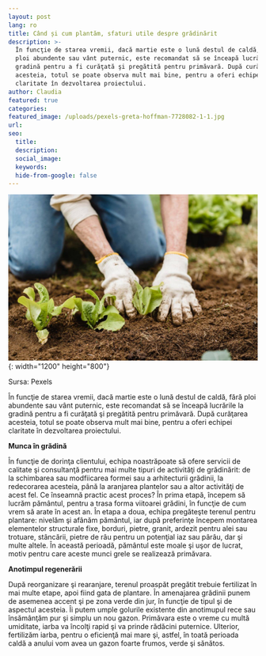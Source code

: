 ```yaml
---
layout: post
lang: ro
title: Când și cum plantăm, sfaturi utile despre grădinărit
description: >-
  În funcţie de starea vremii, dacă martie este o lună destul de caldă, fără
  ploi abundente sau vânt puternic, este recomandat să se înceapă lucrările la
  gradină pentru a fi curăţată şi pregătită pentru primăvară. După curăţarea
  acesteia, totul se poate observa mult mai bine, pentru a oferi echipei
  claritate în dezvoltarea proiectului.
author: Claudia
featured: true
categories:
featured_image: /uploads/pexels-greta-hoffman-7728082-1-1.jpg
url:
seo:
  title:
  description:
  social_image:
  keywords:
  hide-from-google: false
---
```

![](/uploads/pexels-greta-hoffman-7728082-1-1.jpg){: width="1200" height="800"}

Sursa: Pexels

În funcţie de starea vremii, dacă martie este o lună destul de caldă, fără ploi abundente sau vânt puternic, este recomandat să se înceapă lucrările la gradină pentru a fi curăţată şi pregătită pentru primăvară. După curăţarea acesteia, totul se poate observa mult mai bine, pentru a oferi echipei claritate în dezvoltarea proiectului.

**Munca în grădină**

În funcţie de dorinţa clientului, echipa noastrăpoate să ofere servicii de calitate şi consultanţă pentru mai multe tipuri de activităţi de grădinărit: de la schimbarea sau modfiicarea formei sau a arhitecturii grădinii, la redecorarea acesteia, până la aranjarea plantelor sau a altor activităţi de acest fel. Ce înseamnă practic acest proces? În prima etapă, începem să lucrăm pământul, pentru a trasa forma viitoarei grădini, în funcţie de cum vrem să arate în acest an. În etapa a doua, echipa pregăteşte terenul pentru plantare: nivelăm şi afânăm pământul, iar după preferinţe începem montarea elementelor structurale fixe, borduri, pietre, granit, ardezit pentru alei sau trotuare, stâncării, pietre de râu pentru un potenţial iaz sau pârâu, dar şi multe altele. În această perioadă, pământul este moale şi uşor de lucrat, motiv pentru care aceste munci grele se realizează primăvara.

**Anotimpul regenerării**

După reorganizare şi rearanjare, terenul proaspăt pregătit trebuie fertilizat în mai multe etape, apoi fiind gata de plantare. În amenajarea grădinii punem de asemenea accent şi pe zona verde din jur, în funcţie de tipul şi de aspectul acesteia. Îi putem umple golurile existente din anotimupul rece sau însămânţăm pur şi simplu un nou gazon. Primăvara este o vreme cu multă umiditate, iarba va încolţi rapid şi va prinde rădăcini puternice. Ulterior, fertilizăm iarba, pentru o eficienţă mai mare şi, astfel, în toată perioada caldă a anului vom avea un gazon foarte frumos, verde şi sănătos.
